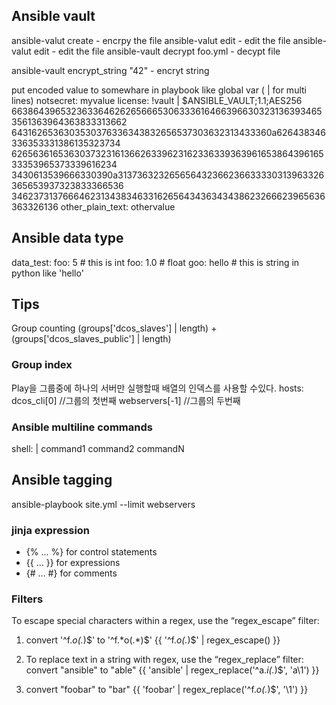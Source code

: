 ## Ansible vault
ansible-valut create <file-name>      -  encrpy the file
ansible-valut edit <file-name>      -  edit the file
ansible-valut edit <file-name>      -  edit the file
ansible-vault decrypt foo.yml       - decypt file

ansible-vault encrypt_string "42"   - encryt string

put encoded value to somewhare in playbook like global var ( | for multi lines)
notsecret: myvalue
license: !vault |
          $ANSIBLE_VAULT;1.1;AES256
          66386439653236336462626566653063336164663966303231363934653561363964363833313662
          6431626536303530376336343832656537303632313433360a626438346336353331386135323734
          62656361653630373231613662633962316233633936396165386439616533353965373339616234
          3430613539666330390a313736323265656432366236633330313963326365653937323833366536
          34623731376664623134383463316265643436343438623266623965636363326136
other_plain_text: othervalue


## Ansible data type
data_test: 
   foo: 5         # this is int 
   foo: 1.0       # float
   goo: hello     # this is string in python like 'hello'

## Tips
Group counting 
 (groups['dcos_slaves'] | length) +  (groups['dcos_slaves_public'] | length)

### Group index 
Play을 그룹중에 하나의 서버만 실행할때 배열의 인덱스를 사용할 수있다. 
hosts: dcos_cli[0]  //그룹의 첫번째
webservers[-1]      //그룹의 두번째

### Ansible multiline commands
shell: |
         command1
         command2
         commandN

## Ansible tagging
ansible-playbook site.yml --limit webservers


### jinja expression 
* {% ... %} for control statements
* {{ ... }} for expressions
* {# ... #} for comments


### Filters
To escape special characters within a regex, use the “regex_escape” filter:

1) convert '^f.*o(.*)$' to '\^f\.\*o\(\.\*\)\$'
{{ '^f.*o(.*)$' | regex_escape() }}


2) To replace text in a string with regex, use the “regex_replace” filter:
convert "ansible" to "able"
{{ 'ansible' | regex_replace('^a.*i(.*)$', 'a\\1') }}

3) convert "foobar" to "bar"
{{ 'foobar' | regex_replace('^f.*o(.*)$', '\\1') }}